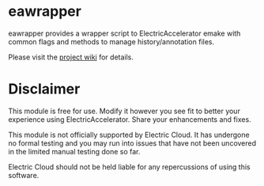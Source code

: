 # eawrapper

eawrapper provides a wrapper script to ElectricAccelerator emake with common flags 
and methods to manage history/annotation files.

Please visit the [project wiki](https://github.com/electriccommunity/eawrapper/wiki) for details.

# Disclaimer
 
This module is free for use. Modify it however you see fit to better your 
experience using ElectricAccelerator. Share your enhancements and fixes.

This module is not officially supported by Electric Cloud. It has undergone no 
formal testing and you may run into issues that have not been uncovered in the 
limited manual testing done so far.

Electric Cloud should not be held liable for any repercussions of using this 
software.
